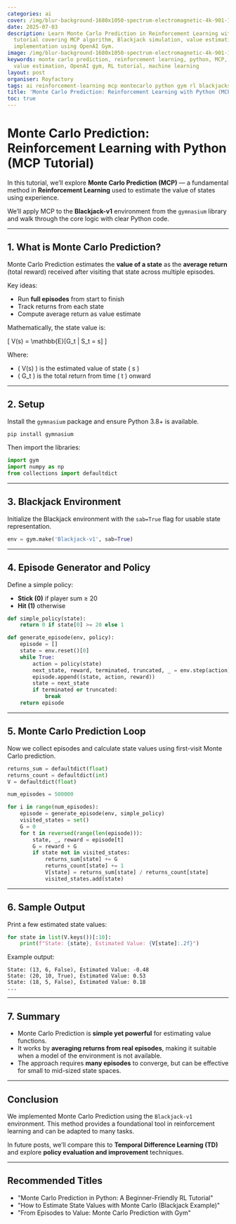 ```yaml
---
categories: ai
cover: /img/blur-background-1680x1050-spectrum-electromagnetic-4k-901-1.jpg
date: 2025-07-03
description: Learn Monte Carlo Prediction in Reinforcement Learning with Python. Complete
  tutorial covering MCP algorithm, Blackjack simulation, value estimation, and practical
  implementation using OpenAI Gym.
image: /img/blur-background-1680x1050-spectrum-electromagnetic-4k-901-1.jpg
keywords: monte carlo prediction, reinforcement learning, python, MCP, blackjack simulation,
  value estimation, OpenAI gym, RL tutorial, machine learning
layout: post
organiser: Royfactory
tags: ai reinforcement-learning mcp montecarlo python gym rl blackjacksimulation value-estimation
title: 'Monte Carlo Prediction: Reinforcement Learning with Python (MCP Tutorial)'
toc: true
---
```


# Monte Carlo Prediction: Reinforcement Learning with Python (MCP Tutorial)

In this tutorial, we’ll explore **Monte Carlo Prediction (MCP)** — a fundamental method in **Reinforcement Learning** used to estimate the value of states using experience.

We’ll apply MCP to the **Blackjack-v1** environment from the `gymnasium` library and walk through the core logic with clear Python code.

---

## 1. What is Monte Carlo Prediction?

Monte Carlo Prediction estimates the **value of a state** as the **average return** (total reward) received after visiting that state across multiple episodes.

Key ideas:
- Run **full episodes** from start to finish
- Track returns from each state
- Compute average return as value estimate

Mathematically, the state value is:

\[
V(s) = \mathbb{E}[G_t | S_t = s]
\]

Where:
- \( V(s) \) is the estimated value of state \( s \)
- \( G_t \) is the total return from time \( t \) onward

---

## 2. Setup

Install the `gymnasium` package and ensure Python 3.8+ is available.

```bash
pip install gymnasium
````

Then import the libraries:

```python
import gym
import numpy as np
from collections import defaultdict
```

---

## 3. Blackjack Environment

Initialize the Blackjack environment with the `sab=True` flag for usable state representation.

```python
env = gym.make('Blackjack-v1', sab=True)
```

---

## 4. Episode Generator and Policy

Define a simple policy:

* **Stick (0)** if player sum ≥ 20
* **Hit (1)** otherwise

```python
def simple_policy(state):
    return 0 if state[0] >= 20 else 1

def generate_episode(env, policy):
    episode = []
    state = env.reset()[0]
    while True:
        action = policy(state)
        next_state, reward, terminated, truncated, _ = env.step(action)
        episode.append((state, action, reward))
        state = next_state
        if terminated or truncated:
            break
    return episode
```

---

## 5. Monte Carlo Prediction Loop

Now we collect episodes and calculate state values using first-visit Monte Carlo prediction.

```python
returns_sum = defaultdict(float)
returns_count = defaultdict(int)
V = defaultdict(float)

num_episodes = 500000

for i in range(num_episodes):
    episode = generate_episode(env, simple_policy)
    visited_states = set()
    G = 0
    for t in reversed(range(len(episode))):
        state, _, reward = episode[t]
        G = reward + G
        if state not in visited_states:
            returns_sum[state] += G
            returns_count[state] += 1
            V[state] = returns_sum[state] / returns_count[state]
            visited_states.add(state)
```

---

## 6. Sample Output

Print a few estimated state values:

```python
for state in list(V.keys())[:10]:
    print(f"State: {state}, Estimated Value: {V[state]:.2f}")
```

Example output:

```
State: (13, 6, False), Estimated Value: -0.48
State: (20, 10, True), Estimated Value: 0.53
State: (18, 5, False), Estimated Value: 0.18
...
```

---

## 7. Summary

* Monte Carlo Prediction is **simple yet powerful** for estimating value functions.
* It works by **averaging returns from real episodes**, making it suitable when a model of the environment is not available.
* The approach requires **many episodes** to converge, but can be effective for small to mid-sized state spaces.

---

## Conclusion

We implemented Monte Carlo Prediction using the `Blackjack-v1` environment. This method provides a foundational tool in reinforcement learning and can be adapted to many tasks.

In future posts, we’ll compare this to **Temporal Difference Learning (TD)** and explore **policy evaluation and improvement** techniques.

---

## Recommended Titles

* "Monte Carlo Prediction in Python: A Beginner-Friendly RL Tutorial"
* "How to Estimate State Values with Monte Carlo (Blackjack Example)"
* "From Episodes to Value: Monte Carlo Prediction with Gym"